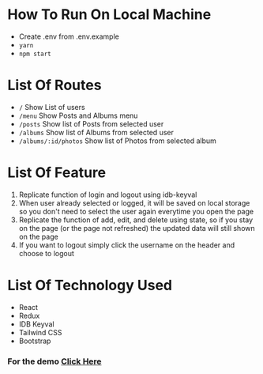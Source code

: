 # How To Run On Local Machine

- Create .env from .env.example
- ```yarn```
- ```npm start```

# List Of Routes

- ```/``` Show List of users
- ```/menu``` Show Posts and Albums menu
- ```/posts``` Show list of Posts from selected user
- ```/albums``` Show list of Albums from selected user
- ```/albums/:id/photos``` Show list of Photos from selected album

# List Of Feature
1. Replicate function of login and logout using idb-keyval
2. When user already selected or logged, it will be saved on local storage so you don't need to select the user again everytime you open the page
3. Replicate the function of add, edit, and delete using state, so if you stay on the page (or the page not refreshed) the updated data will still shown on the page
4. If you want to logout simply click the username on the header and choose to logout

# List Of Technology Used
- React
- Redux
- IDB Keyval
- Tailwind CSS
- Bootstrap

### For the demo [Click Here](https://axa-react-test.vercel.app)